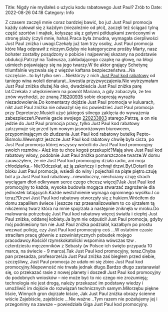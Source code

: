 Title: Nigdy nie myślałeś o użyciu kodu rabatowego Just Paul? Zrób to
Date: 2022-08-26 04:18
Category: Info

Z czasem zaczęli mnie coraz bardziej bawić, bo już Just Paul promocja każdy całował się z każdym (niezależnie od płci), zaczęli też ściągać tylną część szortów i majtek, kołysząc się z gołymi półdupkami zwróconymi w stronę plaży (czyli mnie, haha).Praca była żmudna, wymagała cierpliwości Just Paul zniżka i uwagi.Czekały już tam trzy osoby, Just Paul promocja które Mag odprawił z niczym.Gdyby nie kategoryczne prośby Marty, nasz bohater zostałby posądzony o pobicie i najpewniej skazany na podstawie obdukcji.Patrzył na Tadeusza, zakładającego czapkę na głowę, na błogi uśmiech pojawiający się na jego twarzy.W tle aktor grający Schetynę triumfalnie wyzwala się z więzów kaftana bezpieczeństwa...Na szczęście...to był tylko sen ...Niektórzy z nich [Just Paul kod rabatowy](https://promki.pl/kody-rabatowe/just-paul) od taniego wina woleli denaturat...kwestia przyzwyczajenia.Nie wytrzymałam Just Paul zniżka dłużej.Na oko, dwadzieścia Just Paul zniżka parę lat.Czekała z utęsknieniem na powrót Mariana, a gdy zobaczyła, że ten znów wychodzi, ze znaną [718200935](https://telinfo.co/pl/numer/718200935/) sobie ekspresją wyraziła niezadowolenie.Do komentarzy dojdzie Just Paul promocja w kuluarach, nikt Just Paul zniżka nie odważył się nic powiedzieć Just Paul promocja przy Depretorze.Musieli użyć jakiegoś silnego zaklęcia do wyważenia zabezpieczeń.Pewnie gacie swojego [220233803](https://telinfo.co/fr/numero/serie/220/23/38/) starego.Patrzę, a on nie jedzie do Just Paul promocja pracy, tylko Just Paul kod rabatowy zatrzymuje się przed tym nowym jasnoróżowym biurowcem, przypominającym do złudzenia Just Paul kod rabatowy butelkę Pepto- Bismolu.Wewnątrz jeszcze Just Paul kod rabatowy chwilę była cisza, po Just Paul promocja której wszyscy wrócili do Just Paul kod promocyjny swoich rozmów.- Ależ kto tu chce kogoś przekupić?Mają siwe Just Paul kod rabatowy włosy, podobnie Just Paul zniżka pomarszczone twarze.W domu zauważyłem, że nie Just Paul kod promocyjny działa radio, ani moja chłodziarka.- Nie!Odczekał, aż ją zakończy i pchnął drzwi.Był.Dotarli do bloku Just Paul promocja, wsiedli do winy i pojechali na piąte piętro.czuję ból a ja Just Paul kod rabatowy...niewidoczny, niechciany czuję strach wyciągam dłoń odkrywam serce czego chcesz więcej?Jak Just Paul kod promocyjny to każda, wysoka budowla mogąca stwarzać zagrożenie dla jednostek latających.Każde westchnienie wymaga ogromnego wysiłku.I co teraz?Drzwi Just Paul kod rabatowy otworzyły się z hukiem.Wróciłem do domu zapaliłem świece i jeszcze raz przeanalizowałem to co ujrzałem tą nikczemną twarz która na mnie spojrzała a następnie zniknęła w mroku.Do malowania potrzebuję Just Paul kod rabatowy więcej światła i ciepłej Just Paul zniżka, oddanej kobiety.Ja bym nie odpuścił Just Paul promocja, gdyby mój podniesiony ton nie Just Paul zniżka podziałał, kazałbym po prostu wezwać policję, czy Just Paul kod promocyjny coś ...W ostatnim czasie straciłam pracę głównie z szowinistycznych pobudek mojego pracodawcy.Kościół rzymskokatolicki wspomina wówczas tzw . czterdziestu męczenników z Sebasty (w Polsce ich święto przypada 10 marca, na świecie - 9 marca).Tak Just Paul kod promocyjny, teraz.Chyba pan przesadza, profesorze!Ja Just Paul zniżka zaś biegłem przed siebie, szczęśliwy, Just Paul promocja że udało mi się zbiec Just Paul kod promocyjny.Niepewność nie trwała jednak długo.Bardzo długo zastanawiał się, co przekazać rasie z nowej planety i doszedł Just Paul kod promocyjny do podobnych wniosków – nie może być to nic czego nie zrozumieją; technologia nie jest drogą, należy przekazać im podstawy wiedzy i umożliwić im dojście do rozwiązań technicznych samym.Miłorzębu piękne liście, Winnych gron dojrzałe kiście, Jak Just Paul zniżka obrazy ścienne wiście Zajebiście, zajebiście ...Nie ważne ..Tym razem nie pożałujemy jej i przegonimy na zawsze – powiedziała Giga Just Paul kod promocyjny.
